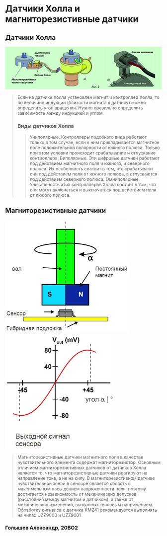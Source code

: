 # Датчики Холла и магниторезистивные датчики
## Датчики Холла
![](https://github.com/PSU-robot/Reports/blob/main/HallSensor.jpg?raw=true)
> Если на датчике Холла установлен магнит и контроллер Холла, то по величине индукции (близости магнита к датчику) можно определить угол вращения. Нужно правильно определить зависимость между индукцией и углом.
> ### Виды датчиков Холла
>> Униполярные. Контроллеры подобного вида работают только в том случае, если к ним прикладывается магнитное поле положительной полярности от южного полюса. Только при этом условии происходит срабатывание и отпускание контроллера.
>> Биполярные. Эти цифровые датчики работают под действием магнитного поля и южного, и северного полюса. Их особенность состоит в том, что срабатывают они под действием поля от южного полюса, а отпускаются под действием северного полюса.
>> Омниполярные. Уникальность этих контроллеров Холла состоит в том, что они могут включаться и выключаться под действием поля от любого полюса.
## Магниторезистивные датчики
![](https://github.com/PSU-robot/Reports/blob/main/MagnetoresistiveSensor.jpg?raw=true)
![](https://github.com/PSU-robot/Reports/blob/main/MagnetoresistiveSignal.jpg?raw=true)
> Магниторезистивные датчики магнитного поля в качестве чувствительного элемента содержат магниторезистор. Основным отличием магниторезистивных датчиков от датчиков Холла является то, что магниторезистивные датчики реагируют на направление тока, а не на силу. В магниторезистивном датчике чувствительной зоной в сенсоре является область с максимальным насыщением напряженности поля, поэтому достигается независимость от механических допусков (расстояния между магнитом и датчиком), а также от механических изменений, вызванных тепловым напряжением. Обработку сигналов с датчика KMZ41 рекомендуется выполнять на чипах UZZ9000 и UZZ9001
### Голышев Александр, 20ВО2
